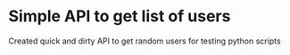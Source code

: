 # Simple API to get list of users

Created quick and dirty API to get random users for testing python scripts
